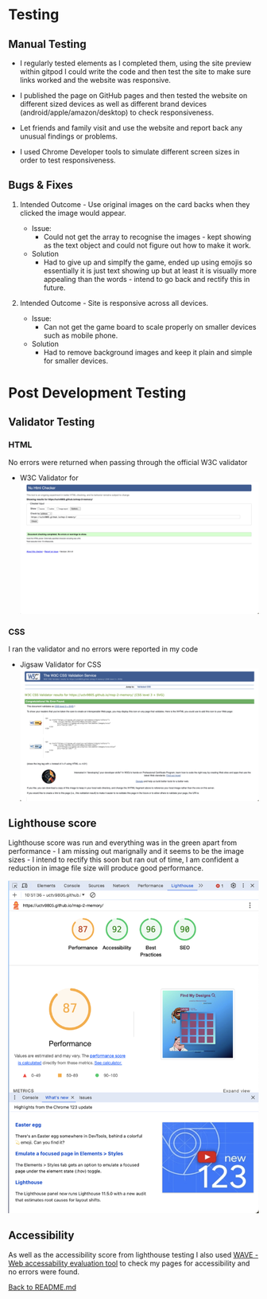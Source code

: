 # Testing

## Manual Testing

- I regularly tested elements as I completed them, using the site preview within gitpod I could write the code and then test the site to make sure links worked and the website was responsive.

- I published the page on GitHub pages and then tested the website on different sized devices as well as different brand devices (android/apple/amazon/desktop) 
 to check responsiveness. 

- Let friends and family visit and use the website and report back any unusual findings or problems. 

- I used Chrome Developer tools to simulate different screen sizes in order to test responsiveness.

## Bugs & Fixes

1. Intended Outcome - Use original images on the card backs when they clicked the image would appear. 
    - Issue:
        - Could not get the array to recognise the images - kept showing as the text object and could not figure out how to make it work. 
    - Solution
        - Had to give up and simplfy the game, ended up using emojis so essentially it is just text showing up but at least it is visually more appealing than the words - intend to go back and rectify this in future. 

2. Intended Outcome - Site is responsive across all devices.
    - Issue:
        - Can not get the game board to scale properly on smaller devices such as mobile phone. 
    - Solution
        - Had to remove background images and keep it plain and simple for smaller devices.
    

# Post Development Testing

## Validator Testing

### HTML
No errors were returned when passing through the official W3C validator
- W3C Validator for ![Find My Designs](assets/docs/screenshots/html-validator.png)

### CSS
I ran the validator and no errors were reported in my code

- Jigsaw Validator for CSS ![style.css validation](assets/docs/screenshots/w3c-css-validator.png)

## Lighthouse score

Lighthouse score was run and everything was in the green apart from performance - I am missing out marignally and it seems to be the image sizes - I intend to rectify this soon but ran out of time, I am confident a reduction in image file size will produce good performance.

![index lighthouse score](assets/docs/screenshots/lighthouse-score.png)

## Accessibility

As well as the accessibility score from lighthouse testing I also used [WAVE - Web accessability evaluation tool](https://wave.webaim.org/extension/) to check my pages for accessibility and no errors were found.

[Back to README.md](README.md)